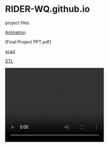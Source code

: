 # RIDER-WQ.github.io
project files

[Animation](https://jack10079.github.io)

[Final Project PPT.pdf]

[scad](Chinese_Lantern.scad)


[STL](Chinese_Lantern.stl)

<video width="320" height="240" autoplay>
  <source src="model.mp4" type="video/mp4">
  <source src="model.ogg" type="video/ogg">
Your browser does not support the video tag.
</video>
